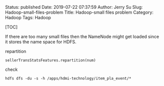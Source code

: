 Status: published
Date: 2019-07-22 07:37:59
Author: Jerry Su
Slug: Hadoop-small-files-problem
Title: Hadoop-small files problem
Category: Hadoop
Tags: Hadoop

[TOC]

If there are too many small files then the NameNode might get loaded since it stores the name space for HDFS. 

repartition

`sellerTransStatsFeatures.repartition(num)`

check

`hdfs dfs -du -s -h /apps/hdmi-technology/item_pla_event/*`

